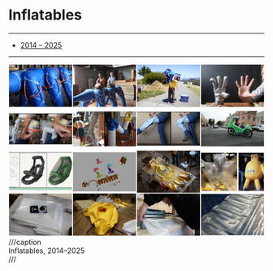 # Inflatables

---

- [2014 – 2025](http://www.instructables.com/id/Giant-Inflatable-Robot/?ALLSTEPS)

---

![](soft.png)
///caption  
Inflatables, 2014–2025  
///
